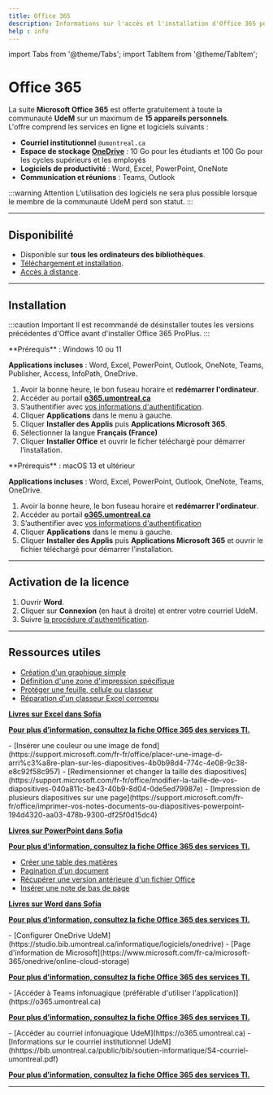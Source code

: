 ```yaml
---
title: Office 365
description: Informations sur l'accès et l'installation d'Office 365 pour la communauté UdeM.
help : info
---
```


import Tabs from '@theme/Tabs';
import TabItem from '@theme/TabItem';


# Office 365

La suite **Microsoft Office 365** est offerte gratuitement à toute la communauté **UdeM** sur un maximum de **15 appareils personnels**.  
L'offre comprend les services en ligne et logiciels suivants :

- **Courriel institutionnel** `@umontreal.ca`
- **Espace de stockage [OneDrive](https://studio.bib.umontreal.ca/informatique/logiciels/onedrive)** : 10 Go pour les étudiants et 100 Go pour les cycles supérieurs et les employés
- **Logiciels de productivité** : Word, Excel, PowerPoint, OneNote
- **Communication et réunions** : Teams, Outlook

:::warning Attention
L’utilisation des logiciels ne sera plus possible lorsque le membre de la communauté UdeM perd son statut.
:::

---

## Disponibilité

- Disponible sur **tous les ordinateurs des bibliothèques**.
- [Téléchargement et installation](#installation).
- [Accès à distance](../connexion-distance).

---

## Installation

:::caution Important
Il est recommandé de désinstaller toutes les versions précédentes d'Office avant d'installer Office 365 ProPlus.
:::

<Tabs>
  <TabItem value="windows" label="Windows">
  **Prérequis** : Windows 10 ou 11

  **Applications incluses** : Word, Excel, PowerPoint, Outlook, OneNote, Teams, Publisher, Access, InfoPath, OneDrive.

  1. Avoir la bonne heure, le bon fuseau horaire et **redémarrer l'ordinateur**.
  2. Accéder au portail **[o365.umontreal.ca](https://o365.umontreal.ca)**
  3. S’authentifier avec [vos informations d'authentification](../authentification).
  4. Cliquer **Applications** dans le menu à gauche.
  5. Cliquer **Installer des Applis** puis **Applications Microsoft 365**.
  6. Sélectionner la langue **Français (France)**
  7. Cliquer **Installer Office** et ouvrir le ficher téléchargé pour démarrer l’installation.

  </TabItem>

  <TabItem value="macos" label="macOS">
  **Prérequis** : macOS 13 et ultérieur

  **Applications incluses** : Word, Excel, PowerPoint, Outlook, OneNote, Teams, OneDrive.

  1. Avoir la bonne heure, le bon fuseau horaire et **redémarrer l'ordinateur**.
  2. Accéder au portail **[o365.umontreal.ca](https://o365.umontreal.ca)**
  3. S’authentifier avec [vos informations d'authentification](../authentification)
  4. Cliquer **Applications** dans le menu à gauche.
  5. Cliquer **Installer des Applis** puis **Applications Microsoft 365** et ouvrir le fichier téléchargé pour démarrer l’installation.

  </TabItem>
</Tabs>

---

## Activation de la licence

1. Ouvrir **Word**.
2. Cliquer sur **Connexion** (en haut à droite) et entrer votre courriel UdeM.
3. Suivre [la procédure d'authentification](../authentification).

---

## Ressources utiles

<Tabs>
  <TabItem value="excel" label="Excel">

  - [Création d'un graphique simple](https://support.microsoft.com/fr-fr/office/cr%c3%a9er-un-graphique-de-bout-en-bout-0baf399e-dd61-4e18-8a73-b3fd5d5680c2)
  - [Définition d'une zone d'impression spécifique](https://support.microsoft.com/fr-fr/office/d%c3%a9finir-ou-supprimer-une-zone-d-impression-dans-une-feuille-de-calcul-27048af8-a321-416d-ba1b-e99ae2182a7e)
  - [Protéger une feuille, cellule ou classeur](https://support.microsoft.com/fr-fr/office/prot%c3%a9ger-un-document-avec-un-mot-de-passe-05084cc3-300d-4c1a-8416-38d3e37d6826)
  - [Réparation d'un classeur Excel corrompu](https://support.microsoft.com/fr-fr/office/r%c3%a9paration-d-un-classeur-endommag%c3%a9-153a45f4-6cab-44b1-93ca-801ddcd4ea53)

**[Livres sur Excel dans Sofia](https://umontreal.on.worldcat.org/search?queryString=su:(microsoft%20excel)&lang=fr)**

**[Pour plus d’information, consultez la fiche Office 365 des services TI.](https://wiki.umontreal.ca/spaces/SIE/pages/126616438/Office+365)**

  </TabItem>
  <TabItem value="powerpoint" label="PowerPoint">
  - [Insérer une couleur ou une image de fond](https://support.microsoft.com/fr-fr/office/placer-une-image-d-arri%c3%a8re-plan-sur-les-diapositives-4b0b98d4-774c-4e08-9c38-e8c92f58c957)
  - [Redimensionner et changer la taille des diapositives](https://support.microsoft.com/fr-fr/office/modifier-la-taille-de-vos-diapositives-040a811c-be43-40b9-8d04-0de5ed79987e)
  -  [Impression de plusieurs diapositives sur une page](https://support.microsoft.com/fr-fr/office/imprimer-vos-notes-documents-ou-diapositives-powerpoint-194d4320-aa03-478b-9300-df25f0d15dc4)

**[Livres sur PowerPoint dans Sofia](https://umontreal.on.worldcat.org/search?queryString=su:(microsoft%20powerpoint)&lang=fr)**

**[Pour plus d’information, consultez la fiche Office 365 des services TI.](https://wiki.umontreal.ca/spaces/SIE/pages/126616438/Office+365)**
  </TabItem>
  <TabItem value="word" label="Word">
   - [Créer une table des matières](https://support.microsoft.com/fr-fr/office/ins%c3%a9rer-une-table-des-mati%c3%a8res-882e8564-0edb-435e-84b5-1d8552ccf0c0)
   - [Pagination d'un document](https://support.microsoft.com/fr-fr/office/ins%c3%a9rer-des-num%c3%a9ros-de-page-9f366518-0500-4b45-903d-987d3827c007)
   - [Récupérer une version antérieure d'un fichier Office](https://support.microsoft.com/fr-fr/office/r%C3%A9cup%C3%A9rer-vos-fichiers-microsoft-365-dc901de2-acae-47f2-9175-fb5a91e9b3c8)
  - [Insérer une note de bas de page](https://support.microsoft.com/fr-fr/office/ins%c3%a9rer-des-notes-de-bas-de-page-et-des-notes-de-fin-61f3fb1a-4717-414c-9a8f-015a5f3ff4cb)
  
**[Livres sur Word dans Sofia](https://umontreal.on.worldcat.org/search?queryString=su:(microsoft%20word)&lang=fr)**

**[Pour plus d’information, consultez la fiche Office 365 des services TI.](https://wiki.umontreal.ca/spaces/SIE/pages/126616438/Office+365)**
  </TabItem>

  <TabItem value="OneDrive" label="OneDrive">
   - [Configurer OneDrive UdeM](https://studio.bib.umontreal.ca/informatique/logiciels/onedrive)
   - [Page d'information de Microsoft](https://www.microsoft.com/fr-ca/microsoft-365/onedrive/online-cloud-storage)

**[Pour plus d’information, consultez la fiche Office 365 des services TI.](https://wiki.umontreal.ca/spaces/SIE/pages/127176143/OneDrive+Entreprise)**

  </TabItem>
    <TabItem value="Teams" label="Teams">
   - [Accéder à Teams infonuagique (préférable d'utiliser l'application)](https://o365.umontreal.ca)
  
**[Pour plus d’information, consultez la fiche Office 365 des services TI.](https://wiki.umontreal.ca/spaces/SIE/pages/137465698/Teams)**
  
  </TabItem>
    <TabItem value="Courriel" label="Courriel institutionnel UdeM">
   - [Accéder au courriel infonuagique UdeM](https://o365.umontreal.ca)
   - [Informations sur le courriel institutionnel UdeM](hhttps://bib.umontreal.ca/public/bib/soutien-informatique/S4-courriel-umontreal.pdf)
  
**[Pour plus d’information, consultez la fiche Office 365 des services TI.](https://wiki.umontreal.ca/spaces/SIE/pages/127177883/FAQ+Courriel+infonuagique)**
  </TabItem>
  </Tabs>

---
